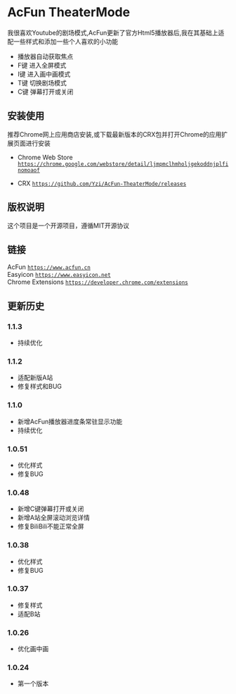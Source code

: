 # AcFun TheaterMode

我很喜欢Youtube的剧场模式,AcFun更新了官方Html5播放器后,我在其基础上适配一些样式和添加一些个人喜欢的小功能  
* 播放器自动获取焦点
* F键 进入全屏模式
* I键 进入画中画模式
* T键 切换剧场模式
* C键 弹幕打开或关闭

## 安装使用
推荐Chrome网上应用商店安装,或下载最新版本的CRX包并打开Chrome的应用扩展页面进行安装

* Chrome Web Store [`https://chrome.google.com/webstore/detail/ljmpmclhmholjgekoddnjplfinomoaof`](https://chrome.google.com/webstore/detail/ljmpmclhmholjgekoddnjplfinomoaof)

* CRX [`https://github.com/Yzi/AcFun-TheaterMode/releases`](https://github.com/Yzi/AcFun-TheaterMode/releases)

## 版权说明
这个项目是一个开源项目，遵循MIT开源协议

## 链接
AcFun [`https://www.acfun.cn`](https://www.acfun.cn)  
Easyicon [`https://www.easyicon.net`](https://www.easyicon.net)  
Chrome Extensions [`https://developer.chrome.com/extensions`](https://developer.chrome.com/extensions)

## 更新历史
### 1.1.3
* 持续优化

### 1.1.2
* 适配新版A站
* 修复样式和BUG

### 1.1.0
* 新增AcFun播放器进度条常驻显示功能
* 持续优化

### 1.0.51
* 优化样式
* 修复BUG

### 1.0.48
* 新增C键弹幕打开或关闭
* 新增A站全屏滚动浏览详情
* 修复BiliBili不能正常全屏

### 1.0.38
* 优化样式
* 修复BUG

### 1.0.37
* 修复样式
* 适配B站

### 1.0.26
* 优化画中画

### 1.0.24
* 第一个版本